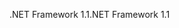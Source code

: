 <span data-ttu-id="011ac-101">.NET Framework 1.1</span><span class="sxs-lookup"><span data-stu-id="011ac-101">.NET Framework 1.1</span></span>